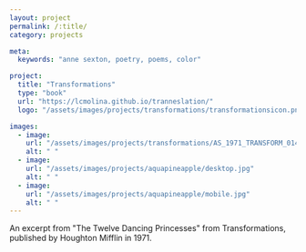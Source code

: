 ```yaml
---
layout: project
permalink: /:title/
category: projects

meta:
  keywords: "anne sexton, poetry, poems, color"

project:
  title: "Transformations"
  type: "book"
  url: "https://lcmolina.github.io/tranneslation/"
  logo: "/assets/images/projects/transformations/transformationsicon.png"

images:
  - image:
    url: "/assets/images/projects/transformations/AS_1971_TRANSFORM_014_translatedpage1.png"
    alt: " "
  - image:
    url: "/assets/images/projects/aquapineapple/desktop.jpg"
    alt: " "
  - image:
    url: "/assets/images/projects/aquapineapple/mobile.jpg"
    alt: " "
---
```

<p>An excerpt from "The Twelve Dancing Princesses" from Transformations, published by Houghton Mifflin in 1971.</p>
